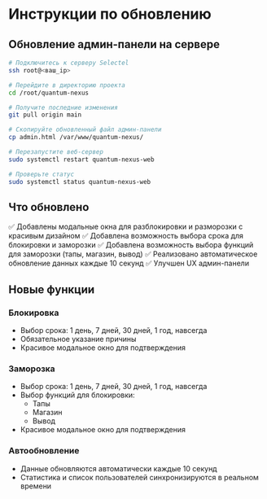 # Инструкции по обновлению

## Обновление админ-панели на сервере

```bash
# Подключитесь к серверу Selectel
ssh root@<ваш_ip>

# Перейдите в директорию проекта
cd /root/quantum-nexus

# Получите последние изменения
git pull origin main

# Скопируйте обновленный файл админ-панели
cp admin.html /var/www/quantum-nexus/

# Перезапустите веб-сервер
sudo systemctl restart quantum-nexus-web

# Проверьте статус
sudo systemctl status quantum-nexus-web
```

## Что обновлено

✅ Добавлены модальные окна для разблокировки и разморозки с красивым дизайном
✅ Добавлена возможность выбора срока для блокировки и заморозки
✅ Добавлена возможность выбора функций для заморозки (тапы, магазин, вывод)
✅ Реализовано автоматическое обновление данных каждые 10 секунд
✅ Улучшен UX админ-панели

## Новые функции

### Блокировка
- Выбор срока: 1 день, 7 дней, 30 дней, 1 год, навсегда
- Обязательное указание причины
- Красивое модальное окно для подтверждения

### Заморозка
- Выбор срока: 1 день, 7 дней, 30 дней, 1 год, навсегда
- Выбор функций для блокировки:
  - Тапы
  - Магазин
  - Вывод
- Красивое модальное окно для подтверждения

### Автообновление
- Данные обновляются автоматически каждые 10 секунд
- Статистика и список пользователей синхронизируются в реальном времени


